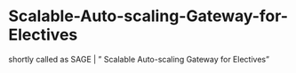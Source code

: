# Scalable-Auto-scaling-Gateway-for-Electives
shortly called as SAGE | ” Scalable Auto-scaling Gateway for Electives”
